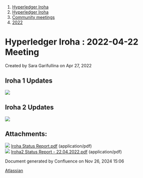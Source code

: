 1. [Hyperledger Iroha](index.html)
2. [Hyperledger Iroha](Hyperledger-Iroha_20873224.html)
3. [Community meetings](Community-meetings_21012606.html)
4. [2022](2022_21017975.html)

# Hyperledger Iroha : 2022-04-22 Meeting

Created by Sara Garifullina on Apr 27, 2022

## Iroha 1 Updates

[![](attachments/thumbnails/21013276/21018037)](attachments/21013276/21018037.pdf)

## Iroha 2 Updates

[![](attachments/thumbnails/21013276/21018038)](attachments/21013276/21018038.pdf)

## Attachments:

![](images/icons/bullet_blue.gif) [Iroha Status Report.pdf](attachments/21013276/21018037.pdf) (application/pdf)  
![](images/icons/bullet_blue.gif) [Iroha2 Status Report - 22.04.2022.pdf](attachments/21013276/21018038.pdf) (application/pdf)

Document generated by Confluence on Nov 26, 2024 15:06

[Atlassian](http://www.atlassian.com/)

